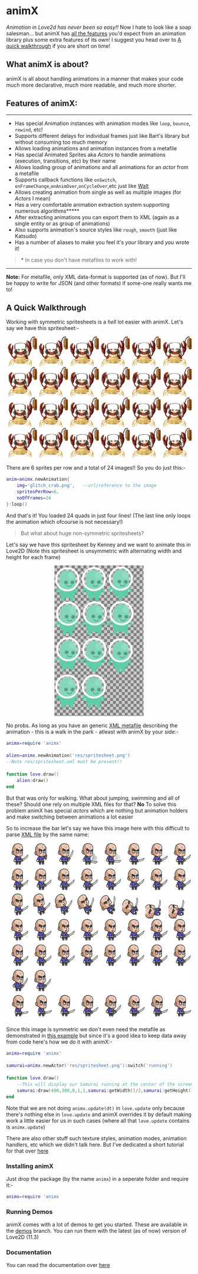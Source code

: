 # animX

*Animation in Love2d has never been so easy!!* Now I hate to look like a soap salesman... but animX has [all the features](#features-of-animx) you'd expect from an animation library plus some extra features of its own! I suggest you head over to [A quick walkthrough](#a-quick-walkthrough) if you are short on time!

## What animX is about?

animX is all about handling animations in a manner that makes your code much more declarative, much more readable, and much more shorter.

## Features of animX:
-------------------------

- Has special Animation instances with animation modes like `loop`, `bounce`, `rewind`, etc!
- Supports different delays for individual frames just like Bart's library but without consuming too much memory
- Allows loading animations and animation instances from a metafile
- Has special Animated Sprites aka *Actors* to handle animations (execution, transitions, etc) by their name
- Allows loading group of animations and all animations for an *actor* from a metafile
- Supports callback functions like `onSwitch`, `onFrameChange`,`onAnimOver`,`onCycleOver`,etc just like [Walt](https://github.com/davisdude/Walt)
- Allows creating animation from single as well as multiple images (for *Actors* I mean)
- Has a very comfortable animation extraction system supporting numerous algorithms**\***
- After extracting animations you can export them to XML (again as a single entity or as group of animations)
- Also supports animation's source styles like `rough`, `smooth` (just like Katsudo)
- Has a number of aliases to make you feel it's *your* library and *you* wrote it!

> **\*** In case you don't have metafiles to work with!

------------------------------------------
**Note:** For metafile, only XML data-format is supported (as of now). But I'll be happy to write for JSON (and other formats) if some-one really wants me to!


## A Quick Walkthrough

Working with symmetric spritesheets is a *hell* lot easier with animX. Let's say we have this spritesheet:-
<p align='center'>
<img src='Examples/Exporting%20Animation/glitch_crab.png' title="The SpriteSheet for crab animation (Credit- Glitch)"><br/>
</p>

There are 6 sprites per row and a total of 24 images!! So you do just this:-

```lua
anim=animx.newAnimation{
	img='glitch_crab.png',   --url/reference to the image
	spritesPerRow=6,
	noOfFrames=24
}:loop()
```
And that's it! You loaded 24 quads in just four lines! (The last line only loops the animation which ofcourse is not necessary!)

> But what about huge non-symmetric spritesheets?

Let's say we have this spritesheet by Kenney and we want to animate this in Love2D (Note this spritesheet is unsymmetric with alternating width and height for each frame)

<p align='center'>
<img src='Examples/Importing%20Animation%20from%20XML%20to%20Actor/kenney_asset.png' title="The SpriteSheet for walking animation (Credit- Kenney)"><br/>
</p>

No probs. As long as you have an generic [XML metafile](Examples/Importing%20Animation%20from%20XML%20to%20Actor/walk_sheet.xml) describing the animation - this is a walk in the park - atleast with animX by your side:-

```lua
animx=require 'animx'

alien=animx.newAnimation('res/spritesheet.png')
--Note res/spritesheet.xml must be present!!

function love.draw()
	alien:draw()
end
```

But that was only for walking. What about jumping, swimming and all of these? Should one rely on multiple XML files for that? **No** To solve this problem animX has special *actors* which are nothing but animation holders and make switching between animations a lot easier

So to increase the bar let's say we have this image here with this difficult to parse [XML file](Examples/Side%20Scroller/res/spritesheet.xml) by the same name:

<p align='center'>
<img width=664 height=481 src='Examples/Side%20Scroller/res/spritesheet.png' title="The SpriteSheet for our actor. Sorry about bad packing at some places! (Credit- Segel)"><br/>
</p>

Since this image is symmetric we don't even need the metafile as demonstrated in [this example](Examples/Side%20Scroller/main2.lua) but since it's a good idea to keep data away from code here's how we do it with animX:-

```lua
animx=require 'animx'

samurai=animx.newActor('res/spritesheet.png'):switch('running')

function love.draw()
	--This will display our Samurai running at the center of the screen
	samurai:draw(400,300,0,1,1,samurai:getWidth()/2,samurai:getHeight()/2)
end
```

Note that we are not doing ```animx.update(dt)``` in ``love.update`` only because there's nothing else in ``love.update`` and animX overrides it by default making work a little easier for us in such cases (where all that `love.update` contains is `animx.update`)

There are also other stuff such texture styles, animation modes, animation handlers, etc which we didn't talk here. But I've dedicated a short tutorial for that over [here](Examples)


### Installing animX

Just drop the package (by the name `animx`) in a seperate folder and require it:-

```lua
animx=require 'animx
```

### Running Demos

animX comes with a lot of demos to get you started. These are available in the [demos](TODO) branch. You can run them with the latest (as of now) version of Love2D (11.3)

### Documentation

You can read the documentation over [here](https://github.com/YoungNeer/animX/wiki)
